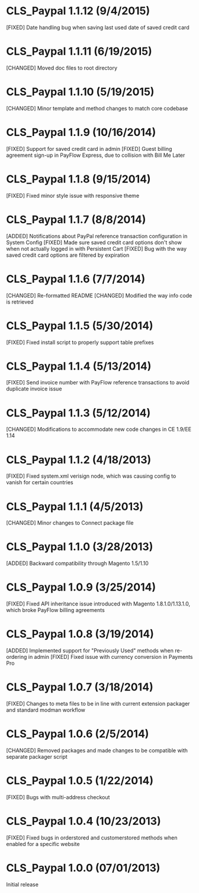 CLS_Paypal 1.1.12 (9/4/2015)
=======================================
[FIXED] Date handling bug when saving last used date of saved credit card

CLS_Paypal 1.1.11 (6/19/2015)
=======================================
[CHANGED] Moved doc files to root directory

CLS_Paypal 1.1.10 (5/19/2015)
=======================================
[CHANGED] Minor template and method changes to match core codebase

CLS_Paypal 1.1.9 (10/16/2014)
=======================================
[FIXED] Support for saved credit card in admin
[FIXED] Guest billing agreement sign-up in PayFlow Express, due to collision with Bill Me Later

CLS_Paypal 1.1.8 (9/15/2014)
=======================================
[FIXED] Fixed minor style issue with responsive theme

CLS_Paypal 1.1.7 (8/8/2014)
=======================================
[ADDED] Notifications about PayPal reference transaction configuration in System Config
[FIXED] Made sure saved credit card options don't show when not actually logged in with Persistent Cart
[FIXED] Bug with the way saved credit card options are filtered by expiration

CLS_Paypal 1.1.6 (7/7/2014)
=======================================
[CHANGED] Re-formatted README
[CHANGED] Modified the way info code is retrieved

CLS_Paypal 1.1.5 (5/30/2014)
=======================================
[FIXED] Fixed install script to properly support table prefixes

CLS_Paypal 1.1.4 (5/13/2014)
=======================================
[FIXED] Send invoice number with PayFlow reference transactions to avoid duplicate invoice issue

CLS_Paypal 1.1.3 (5/12/2014)
=======================================
[CHANGED] Modifications to accommodate new code changes in CE 1.9/EE 1.14

CLS_Paypal 1.1.2 (4/18/2013)
=======================================
[FIXED] Fixed system.xml verisign node, which was causing config to vanish for certain countries

CLS_Paypal 1.1.1 (4/5/2013)
=======================================
[CHANGED] Minor changes to Connect package file

CLS_Paypal 1.1.0 (3/28/2013)
=======================================
[ADDED] Backward compatibility through Magento 1.5/1.10

CLS_Paypal 1.0.9 (3/25/2014)
=======================================
[FIXED] Fixed API inheritance issue introduced with Magento 1.8.1.0/1.13.1.0, which broke PayFlow billing agreements

CLS_Paypal 1.0.8 (3/19/2014)
=======================================
[ADDED] Implemented support for "Previously Used" methods when re-ordering in admin
[FIXED] Fixed issue with currency conversion in Payments Pro

CLS_Paypal 1.0.7 (3/18/2014)
=======================================
[FIXED] Changes to meta files to be in line with current extension packager and standard modman workflow

CLS_Paypal 1.0.6 (2/5/2014)
=======================================
[CHANGED] Removed packages and made changes to be compatible with separate packager script

CLS_Paypal 1.0.5 (1/22/2014)
=======================================
[FIXED] Bugs with multi-address checkout


CLS_Paypal 1.0.4 (10/23/2013)
=======================================
[FIXED] Fixed bugs in orderstored and customerstored methods when
enabled for a specific website


CLS_Paypal 1.0.0 (07/01/2013)
=======================================
Initial release
